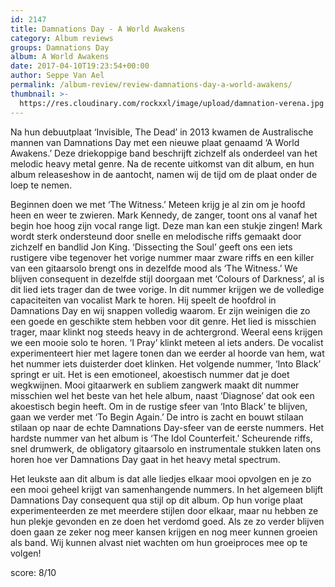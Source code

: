 ```yaml
---
id: 2147
title: Damnations Day - A World Awakens
category: Album reviews
groups: Damnations Day
album: A World Awakens
date: 2017-04-10T19:23:54+00:00
author: Seppe Van Ael
permalink: /album-review/review-damnations-day-a-world-awakens/
thumbnail: >-
  https://res.cloudinary.com/rockxxl/image/upload/damnation-verena.jpg
---
```

Na hun debuutplaat ‘Invisible, The Dead’ in 2013 kwamen de Australische mannen van Damnations Day met een nieuwe plaat genaamd ‘A World Awakens.’ Deze driekoppige band beschrijft zichzelf als onderdeel van het melodic heavy metal genre. Na de recente uitkomst van dit album, en hun album releaseshow in de aantocht, namen wij de tijd om de plaat onder de loep te nemen.

Beginnen doen we met ‘The Witness.’ Meteen krijg je al zin om je hoofd heen en weer te zwieren. Mark Kennedy, de zanger, toont ons al vanaf het begin hoe hoog zijn vocal range ligt. Deze man kan een stukje zingen! Mark wordt sterk ondersteund door snelle en melodische riffs gemaakt door zichzelf en bandlid Jon King. ‘Dissecting the Soul’ geeft ons een iets rustigere vibe tegenover het vorige nummer maar zware riffs en een killer van een gitaarsolo brengt ons in dezelfde mood als ‘The Witness.’ We blijven consequent in dezelfde stijl doorgaan met ‘Colours of Darkness’, al is dit lied iets trager dan de twee vorige. In dit nummer krijgen we de volledige capaciteiten van vocalist Mark te horen. Hij speelt de hoofdrol in Damnations Day en wij snappen volledig waarom. Er zijn weinigen die zo een goede en geschikte stem hebben voor dit genre. Het lied is misschien trager, maar klinkt nog steeds heavy in de achtergrond. Weeral eens krijgen we een mooie solo te horen. ‘I Pray’ klinkt meteen al iets anders. De vocalist experimenteert hier met lagere tonen dan we eerder al hoorde van hem, wat het nummer iets duisterder doet klinken. Het volgende nummer, ‘Into Black’ springt er uit. Het is een emotioneel, akoestisch nummer dat je doet wegkwijnen. Mooi gitaarwerk en subliem zangwerk maakt dit nummer misschien wel het beste van het hele album, naast ‘Diagnose’ dat ook een akoestisch begin heeft. Om in de rustige sfeer van ‘Into Black’ te blijven, gaan we verder met ‘To Begin Again.’ De intro is zacht en bouwt stilaan stilaan op naar de echte Damnations Day-sfeer van de eerste nummers. Het hardste nummer van het album is ‘The Idol Counterfeit.’ Scheurende riffs, snel drumwerk, de obligatory gitaarsolo en instrumentale stukken laten ons horen hoe ver Damnations Day gaat in het heavy metal spectrum.

Het leukste aan dit album is dat alle liedjes elkaar mooi opvolgen en je zo een mooi geheel krijgt van samenhangende nummers. In het algemeen blijft Damnations Day consequent qua stijl op dit album. Op hun vorige plaat experimenteerden ze met meerdere stijlen door elkaar, maar nu hebben ze hun plekje gevonden en ze doen het verdomd goed. Als ze zo verder blijven doen gaan ze zeker nog meer kansen krijgen en nog meer kunnen groeien als band. Wij kunnen alvast niet wachten om hun groeiproces mee op te volgen!

score: 8/10
